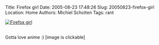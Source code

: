 Title: Firefox girl
Date: 2005-08-23 17:48:26
Slug: 20050823-firefox-girl
Location: Home
Authors: Michiel Scholten
Tags: rant

<div class="content-image"><div><a href="http://aquariusoft.org/gallery/small_pics/firefox_girl"><img src="/~mbscholt/images/content/firefox_girl.jpg" alt="Firefox girl" title="Firefox girl [click to see original]" /></a></div></div>
<br style="clear: both;" />

<p>Gotta love anime :) [image is clickable]</p>